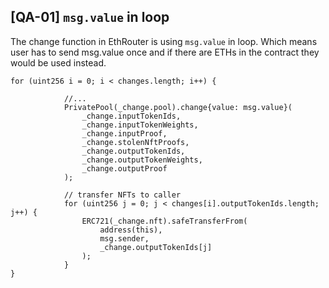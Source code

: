 ## [QA-01] `msg.value` in loop

The change function in EthRouter is using `msg.value` in loop. Which means user has to send msg.value once and if there are ETHs in the contract they would be used instead.

```solidity
for (uint256 i = 0; i < changes.length; i++) {

            //...
            PrivatePool(_change.pool).change{value: msg.value}(
                _change.inputTokenIds,
                _change.inputTokenWeights,
                _change.inputProof,
                _change.stolenNftProofs,
                _change.outputTokenIds,
                _change.outputTokenWeights,
                _change.outputProof
            );

            // transfer NFTs to caller
            for (uint256 j = 0; j < changes[i].outputTokenIds.length; j++) {
                ERC721(_change.nft).safeTransferFrom(
                    address(this),
                    msg.sender,
                    _change.outputTokenIds[j]
                );
            }
}
```